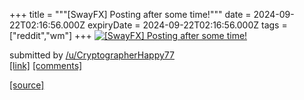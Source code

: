 +++
title = """[SwayFX] Posting after some time!"""
date = 2024-09-22T02:16:56.000Z
expiryDate = 2024-09-22T02:16:56.000Z
tags = ["reddit","wm"]
+++
[![[SwayFX] Posting after some time!](https://preview.redd.it/vvcnfvlns9qd1.png?width=640&crop=smart&auto=webp&s=4232794eebd38d94158f1a13d49e045c7d3c6eb4 "[SwayFX] Posting after some time!")](https://www.reddit.com/r/unixporn/comments/1fmivze/swayfx_posting_after_some_time/)

submitted by [/u/CryptographerHappy77](https://www.reddit.com/user/CryptographerHappy77)  
[\[link\]](https://i.redd.it/vvcnfvlns9qd1.png) [\[comments\]](https://www.reddit.com/r/unixporn/comments/1fmivze/swayfx_posting_after_some_time/)

[[source]](https://www.reddit.com/r/unixporn/comments/1fmivze/swayfx_posting_after_some_time/)
